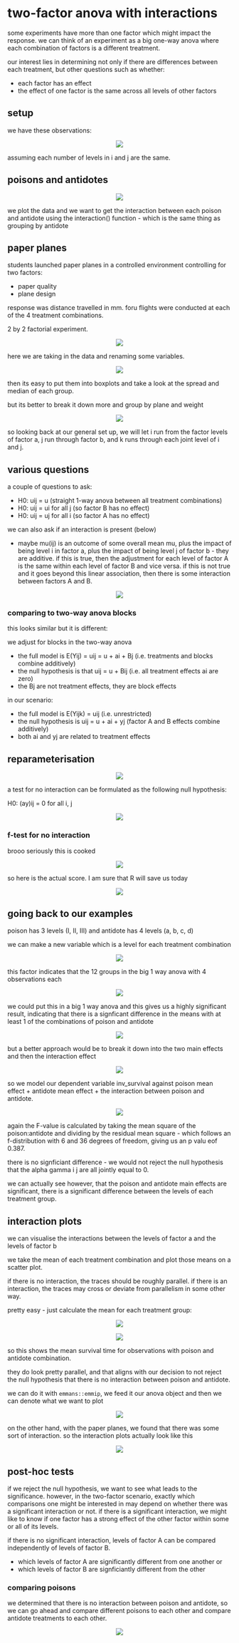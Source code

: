 # two-factor anova with interactions

some experiments have more than one factor which might impact the response. we can think of an experiment as a big one-way anova where each combination of factors is a different treatment.

our interest lies in determining not only if there are differences between each treatment, but other questions such as whether:

- each factor has an effect
- the effect of one factor is the same across all levels of other factors

## setup

we have these observations:

<p align="center">
    <img src="https://github.com/infernocadet/data2002/blob/main/graphics/fp.png" width="auto" height="auto">
</p>

assuming each number of levels in i and j are the same.

## poisons and antidotes

<p align="center">
    <img src="https://github.com/infernocadet/data2002/blob/main/graphics/poi.png" width="auto" height="auto">
</p>

we plot the data and we want to get the interaction between each poison and antidote using the interaction() function - which is the same thing as grouping by antidote

## paper planes

students launched paper planes in a controlled environment controlling for two factors:

- paper quality
- plane design

response was distance travelled in mm. foru flights were conducted at each of the 4 treatment combinations.

2 by 2 factorial experiment.

<p align="center">
    <img src="https://github.com/infernocadet/data2002/blob/main/graphics/p1.png" width="auto" height="auto">
</p>

here we are taking in the data and renaming some variables.

<p align="center">
    <img src="https://github.com/infernocadet/data2002/blob/main/graphics/p2.png" width="auto" height="auto">
</p>

then its easy to put them into boxplots and take a look at the spread and median of each group.

but its better to break it down more and group by plane and weight

<p align="center">
    <img src="https://github.com/infernocadet/data2002/blob/main/graphics/p3.png" width="auto" height="auto">
</p>

so looking back at our general set up, we will let i run from the factor levels of factor a, j run through factor b, and k runs through each joint level of i and j.

## various questions

a couple of questions to ask:

- H0: uij = u (straight 1-way anova between all treatment combinations)
- H0: uij = ui for all j (so factor B has no effect)
- H0: uij = uj for all i (so factor A has no effect)

we can also ask if an interaction is present (below)

- maybe mu(ij) is an outcome of some overall mean mu, plus the impact of being level i in factor a, plus the impact of being level j of factor b - they are additive. if this is true, then the adjustment for each level of factor A is the same within each level of factor B and vice versa. if this is not true and it goes beyond this linear association, then there is some interaction between factors A and B.

<p align="center">
    <img src="https://github.com/infernocadet/data2002/blob/main/graphics/p4.png" width="auto" height="auto">
</p>

### comparing to two-way anova blocks

this looks similar but it is different:

we adjust for blocks in the two-way anova

- the full model is E(Yij) = uij = u + ai + Bj (i.e. treatments and blocks combine additively)
- the null hypothesis is that uij = u + Bij (i.e. all treatment effects ai are zero)
- the Bj are not treatment effects, they are block effects

in our scenario:

- the full model is E(Yijk) = uij (i.e. unrestricted)
- the null hypothesis is uij = u + ai + yj (factor A and B effects combine additively)
- both ai and yj are related to treatment effects

## reparameterisation

<p align="center">
    <img src="https://github.com/infernocadet/data2002/blob/main/graphics/p5.png" width="auto" height="auto">
</p>

a test for no interaction can be formulated as the following null hypothesis:

H0: (ay)ij = 0 for all i, j

<p align="center">
    <img src="https://github.com/infernocadet/data2002/blob/main/graphics/p6.png" width="auto" height="auto">
</p>

### f-test for no interaction

brooo seriously this is cooked

<p align="center">
    <img src="https://github.com/infernocadet/data2002/blob/main/graphics/p7.png" width="auto" height="auto">
</p>

so here is the actual score. I am sure that R will save us today

<p align="center">
    <img src="https://github.com/infernocadet/data2002/blob/main/graphics/p8.png" width="auto" height="auto">
</p>

## going back to our examples

poison has 3 levels (I, II, III) and antidote has 4 levels (a, b, c, d)

we can make a new variable which is a level for each treatment combination

<p align="center">
    <img src="https://github.com/infernocadet/data2002/blob/main/graphics/p9.png" width="auto" height="auto">
</p>

this factor indicates that the 12 groups in the big 1 way anova with 4 observations each

<p align="center">
    <img src="https://github.com/infernocadet/data2002/blob/main/graphics/p10.png" width="auto" height="auto">
</p>

we could put this in a big 1 way anova and this gives us a highly significant result, indicating that there is a signficant difference in the means with at least 1 of the combinations of poison and antidote

<p align="center">
    <img src="https://github.com/infernocadet/data2002/blob/main/graphics/p11.png" width="auto" height="auto">
</p>

but a better approach would be to break it down into the two main effects and then the interaction effect

<p align="center">
    <img src="https://github.com/infernocadet/data2002/blob/main/graphics/p12.png" width="auto" height="auto">
</p>

so we model our dependent variable inv_survival against poison mean effect + antidote mean effect + the interaction between poison and antidote.

<p align="center">
    <img src="https://github.com/infernocadet/data2002/blob/main/graphics/p13.png" width="auto" height="auto">
</p>

again the F-value is calculated by taking the mean square of the poison:antidote and dividing by the residual mean square - which follows an f-distribution with 6 and 36 degrees of freedom, giving us an p valu eof 0.387.

there is no signficiant difference - we would not reject the null hypothesis that the alpha gamma i j are all jointly equal to 0.

we can actually see however, that the poison and antidote main effects are significant, there is a significant difference between the levels of each treatment group.

## interaction plots

we can visualise the interactions between the levels of factor a and the levels of factor b

we take the mean of each treatment combination and plot those means on a scatter plot.

if there is no interaction, the traces should be roughly parallel. if there is an interaction, the traces may cross or deviate from parallelism in some other way.

pretty easy - just calculate the mean for each treatment group:

<p align="center">
    <img src="https://github.com/infernocadet/data2002/blob/main/graphics/p14.png" width="auto" height="auto">
</p>

<p align="center">
    <img src="https://github.com/infernocadet/data2002/blob/main/graphics/p15.png" width="auto" height="auto">
</p>

so this shows the mean survival time for observations with poison and antidote combination.

they do look pretty parallel, and that aligns with our decision to not reject the null hypothesis that there is no interaction between poison and antidote.

we can do it with `emmans::emmip`, we feed it our anova object and then we can denote what we want to plot

<p align="center">
    <img src="https://github.com/infernocadet/data2002/blob/main/graphics/p16.png" width="auto" height="auto">
</p>

on the other hand, with the paper planes, we found that there was some sort of interaction. so the interaction plots actually look like this

<p align="center">
    <img src="https://github.com/infernocadet/data2002/blob/main/graphics/p17.png" width="auto" height="auto">
</p>

## post-hoc tests

if we reject the null hypothesis, we want to see what leads to the significance. however, in the two-factor scenario, exactly which comparisons one might be interested in may depend on whether there was a significant interaction or not. if there is a significant interaction, we might like to know if one factor has a strong effect of the other factor within some or all of its levels.

if there is no significant interaction, levels of factor A can be compared independently of levels of factor B.

- which levels of factor A are significantly different from one another or
- which levels of factor B are signficiantly different from the other

### comparing poisons

we determined that there is no interaction between poison and antidote, so we can go ahead and compare different poisons to each other and compare antidote treatments to each other.

<p align="center">
    <img src="https://github.com/infernocadet/data2002/blob/main/graphics/p18.png" width="auto" height="auto">
</p>
